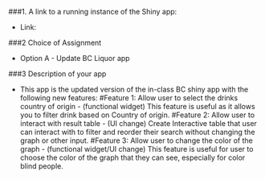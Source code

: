 ###1. A link to a running instance of the Shiny app:

- Link:

###2 Choice of Assignment

- Option A - Update BC Liquor app

###3 Description of your app
- This app is the updated version of the in-class BC shiny app with the following new features:
#Feature 1: Allow user to select the drinks country of origin - (functional widget) This feature is useful as it allows you to filter drink based on Country of origin.
#Feature 2: Allow user to interact with result table - (UI change) Create Interactive table that user can interact with to filter and reorder their search without changing the graph or other input.
#Feature 3: Allow user to change the color of the graph - (functional widget/UI change) This feature is useful for user to choose the color of the graph that they can see, especially for color blind people.
